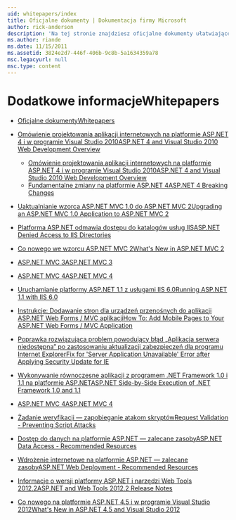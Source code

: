 ```yaml
---
uid: whitepapers/index
title: Oficjalne dokumenty | Dokumentacja firmy Microsoft
author: rick-anderson
description: 'Na tej stronie znajdziesz oficjalne dokumenty ułatwiające Instalowanie i konfigurowanie programu ASP.NET, a także ułatwiają do pisania aplikacji platformy ASP.NET bezpieczne, szybkie i elastyczne.'
ms.author: riande
ms.date: 11/15/2011
ms.assetid: 3824e2d7-446f-406b-9c8b-5a1634359a78
msc.legacyurl: null
msc.type: content
---
```

<a name="whitepapers"></a><span data-ttu-id="16cbe-103">Dodatkowe informacje</span><span class="sxs-lookup"><span data-stu-id="16cbe-103">Whitepapers</span></span>
====================
- [<span data-ttu-id="16cbe-104">Oficjalne dokumenty</span><span class="sxs-lookup"><span data-stu-id="16cbe-104">Whitepapers</span></span>](overview.md)
- [<span data-ttu-id="16cbe-105">Omówienie projektowania aplikacji internetowych na platformie ASP.NET 4 i w programie Visual Studio 2010</span><span class="sxs-lookup"><span data-stu-id="16cbe-105">ASP.NET 4 and Visual Studio 2010 Web Development Overview</span></span>](aspnet4/index.md)

    - [<span data-ttu-id="16cbe-106">Omówienie projektowania aplikacji internetowych na platformie ASP.NET 4 i w programie Visual Studio 2010</span><span class="sxs-lookup"><span data-stu-id="16cbe-106">ASP.NET 4 and Visual Studio 2010 Web Development Overview</span></span>](aspnet4/overview.md)
    - [<span data-ttu-id="16cbe-107">Fundamentalne zmiany na platformie ASP.NET 4</span><span class="sxs-lookup"><span data-stu-id="16cbe-107">ASP.NET 4 Breaking Changes</span></span>](aspnet4/breaking-changes.md)
- [<span data-ttu-id="16cbe-108">Uaktualnianie wzorca ASP.NET MVC 1.0 do ASP.NET MVC 2</span><span class="sxs-lookup"><span data-stu-id="16cbe-108">Upgrading an ASP.NET MVC 1.0 Application to ASP.NET MVC 2</span></span>](aspnet-mvc2-upgrade-notes.md)
- [<span data-ttu-id="16cbe-109">Platforma ASP.NET odmawia dostępu do katalogów usług IIS</span><span class="sxs-lookup"><span data-stu-id="16cbe-109">ASP.NET Denied Access to IIS Directories</span></span>](denied-access-to-iis-directories.md)
- [<span data-ttu-id="16cbe-110">Co nowego we wzorcu ASP.NET MVC 2</span><span class="sxs-lookup"><span data-stu-id="16cbe-110">What's New in ASP.NET MVC 2</span></span>](what-is-new-in-aspnet-mvc.md)
- [<span data-ttu-id="16cbe-111">ASP.NET MVC 3</span><span class="sxs-lookup"><span data-stu-id="16cbe-111">ASP.NET MVC 3</span></span>](mvc3-release-notes.md)
- [<span data-ttu-id="16cbe-112">ASP.NET MVC 4</span><span class="sxs-lookup"><span data-stu-id="16cbe-112">ASP.NET MVC 4</span></span>](mvc4-beta-release-notes.md)
- [<span data-ttu-id="16cbe-113">Uruchamianie platformy ASP.NET 1.1 z usługami IIS 6.0</span><span class="sxs-lookup"><span data-stu-id="16cbe-113">Running ASP.NET 1.1 with IIS 6.0</span></span>](aspnet-and-iis6.md)
- [<span data-ttu-id="16cbe-114">Instrukcje: Dodawanie stron dla urządzeń przenośnych do aplikacji ASP.NET Web Forms / MVC aplikacji</span><span class="sxs-lookup"><span data-stu-id="16cbe-114">How To: Add Mobile Pages to Your ASP.NET Web Forms / MVC Application</span></span>](add-mobile-pages-to-your-aspnet-web-forms-mvc-application.md)
- [<span data-ttu-id="16cbe-115">Poprawka rozwiązująca problem powodujący błąd „Aplikacja serwera niedostępna” po zastosowaniu aktualizacji zabezpieczeń dla programu Internet Explorer</span><span class="sxs-lookup"><span data-stu-id="16cbe-115">Fix for 'Server Application Unavailable' Error after Applying Security Update for IE</span></span>](ms03-32-issue.md)
- [<span data-ttu-id="16cbe-116">Wykonywanie równoczesne aplikacji z programem .NET Framework 1.0 i 1.1 na platformie ASP.NET</span><span class="sxs-lookup"><span data-stu-id="16cbe-116">ASP.NET Side-by-Side Execution of .NET Framework 1.0 and 1.1</span></span>](side-by-side-with-10.md)
- [<span data-ttu-id="16cbe-117">ASP.NET MVC 4</span><span class="sxs-lookup"><span data-stu-id="16cbe-117">ASP.NET MVC 4</span></span>](mvc4-release-notes.md)
- [<span data-ttu-id="16cbe-118">Żądanie weryfikacji — zapobieganie atakom skryptów</span><span class="sxs-lookup"><span data-stu-id="16cbe-118">Request Validation - Preventing Script Attacks</span></span>](request-validation.md)
- [<span data-ttu-id="16cbe-119">Dostęp do danych na platformie ASP.NET — zalecane zasoby</span><span class="sxs-lookup"><span data-stu-id="16cbe-119">ASP.NET Data Access - Recommended Resources</span></span>](aspnet-data-access-content-map.md)
- [<span data-ttu-id="16cbe-120">Wdrożenie internetowe na platformie ASP.NET — zalecane zasoby</span><span class="sxs-lookup"><span data-stu-id="16cbe-120">ASP.NET Web Deployment - Recommended Resources</span></span>](aspnet-web-deployment-content-map.md)
- [<span data-ttu-id="16cbe-121">Informacje o wersji platformy ASP.NET i narzędzi Web Tools 2012.2</span><span class="sxs-lookup"><span data-stu-id="16cbe-121">ASP.NET and Web Tools 2012.2 Release Notes</span></span>](aspnet-and-web-tools-20122-release-notes.md)
- [<span data-ttu-id="16cbe-122">Co nowego na platformie ASP.NET 4.5 i w programie Visual Studio 2012</span><span class="sxs-lookup"><span data-stu-id="16cbe-122">What's New in ASP.NET 4.5 and Visual Studio 2012</span></span>](whats-new-in-aspnet-45-and-visual-studio-2012.md)
